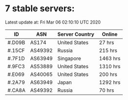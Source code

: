 # 7 stable servers:

Latest update at: Fri Mar 06 02:10:10 UTC 2020

| ID | ASN | Server Country | Online |
| -- | --- | -------------- | ------ |
| #.D09B | AS174 | United States | 27 hrs |
| #.15CF | AS49392 | Russia | 215 hrs |
| #.7F1D | AS63949 | Singapore | 1463 hrs |
| #.9FC3 | AS53889 | United States | 1310 hrs |
| #.E069 | AS40065 | United States | 200 hrs |
| #.2A79 | AS63949 | Japan | 1292 hrs |
| #.CA8A | AS49392 | Russia | 70 hrs |

